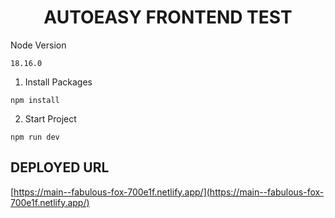 <h1 align='center'>AUTOEASY FRONTEND TEST</h1>

Node Version

```
18.16.0
```

1. Install Packages

```
npm install
```

2. Start Project

```
npm run dev
```

## DEPLOYED URL

[https://main--fabulous-fox-700e1f.netlify.app/](https://main--fabulous-fox-700e1f.netlify.app/)